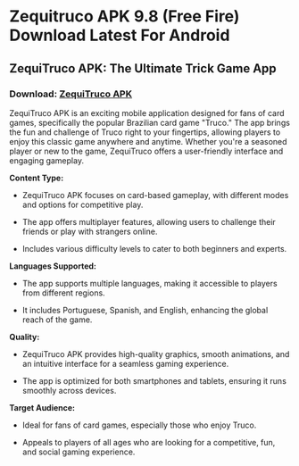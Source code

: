 ﻿# Zequitruco APK 9.8 (Free Fire) Download Latest For Android
## **ZequiTruco APK: The Ultimate Trick Game App**
### Download: [ZequiTruco APK](https://zequitruco.apkmodjoy.org/)
ZequiTruco APK is an exciting mobile application designed for fans of card games, specifically the popular Brazilian card game "Truco." The app brings the fun and challenge of Truco right to your fingertips, allowing players to enjoy this classic game anywhere and anytime. Whether you're a seasoned player or new to the game, ZequiTruco offers a user-friendly interface and engaging gameplay.

**Content Type:**

-   ZequiTruco APK focuses on card-based gameplay, with different modes and options for competitive play.
    
-   The app offers multiplayer features, allowing users to challenge their friends or play with strangers online.
    
-   Includes various difficulty levels to cater to both beginners and experts.
    

**Languages Supported:**

-   The app supports multiple languages, making it accessible to players from different regions.
    
-   It includes Portuguese, Spanish, and English, enhancing the global reach of the game.
    

**Quality:**

-   ZequiTruco APK provides high-quality graphics, smooth animations, and an intuitive interface for a seamless gaming experience.
    
-   The app is optimized for both smartphones and tablets, ensuring it runs smoothly across devices.
    

**Target Audience:**

-   Ideal for fans of card games, especially those who enjoy Truco.
    
-   Appeals to players of all ages who are looking for a competitive, fun, and social gaming experience.
